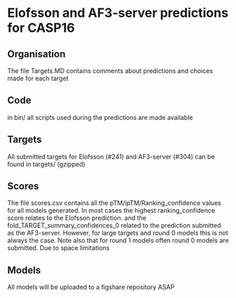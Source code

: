 # Elofsson and AF3-server predictions for CASP16

## Organisation
The file Targets.MD contains comments about predictions and choices made for each target

## Code

in bin/ all scripts used during the predictions are made available


## Targets
All submitted targets for Elofsson (#241) and AF3-server (#304) can be found in targets/ (gzipped)


## Scores
The file scores.csv contains all the pTM/ipTM/Ranking_confidence values for all models generated. In most cases the highest ranking_confidence score relates to the Elofsson prediction. and the fold_TARGET_summary_confidences_0 related to the prediction submitted as the AF3-server. However, for large targets and round 0 models this is not always the case. Note also that for round 1 models often round 0 models are submitted. Due to space limitations 

## Models
All models will be uploaded to a figshare repository ASAP